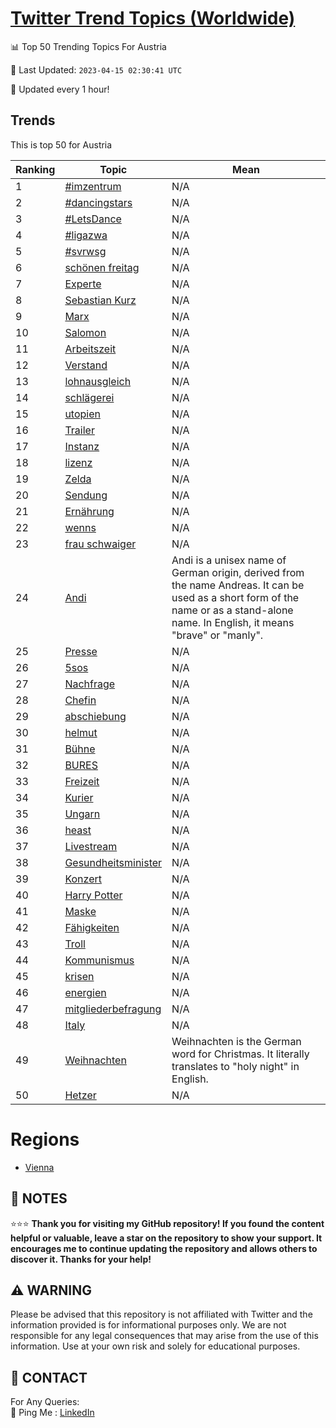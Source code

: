 [Twitter Trend Topics (Worldwide)](https://github.com/ErcinDedeoglu/Twitter-Trend-Topics)
==========


📊 Top 50 Trending Topics For Austria

📆 Last Updated: `2023-04-15 02:30:41 UTC`

🔧 Updated every 1 hour!


## Trends

This is top 50 for Austria

| Ranking | Topic | Mean |
| ------- | ------------ | ------------ |
| 1 | [#imzentrum](http://twitter.com/search?q=%23imzentrum) | N/A |
| 2 | [#dancingstars](http://twitter.com/search?q=%23dancingstars) | N/A |
| 3 | [#LetsDance](http://twitter.com/search?q=%23LetsDance) | N/A |
| 4 | [#ligazwa](http://twitter.com/search?q=%23ligazwa) | N/A |
| 5 | [#svrwsg](http://twitter.com/search?q=%23svrwsg) | N/A |
| 6 | [schönen freitag](http://twitter.com/search?q=sch%c3%b6nen+freitag) | N/A |
| 7 | [Experte](http://twitter.com/search?q=Experte) | N/A |
| 8 | [Sebastian Kurz](http://twitter.com/search?q=Sebastian+Kurz) | N/A |
| 9 | [Marx](http://twitter.com/search?q=Marx) | N/A |
| 10 | [Salomon](http://twitter.com/search?q=Salomon) | N/A |
| 11 | [Arbeitszeit](http://twitter.com/search?q=Arbeitszeit) | N/A |
| 12 | [Verstand](http://twitter.com/search?q=Verstand) | N/A |
| 13 | [lohnausgleich](http://twitter.com/search?q=lohnausgleich) | N/A |
| 14 | [schlägerei](http://twitter.com/search?q=schl%c3%a4gerei) | N/A |
| 15 | [utopien](http://twitter.com/search?q=utopien) | N/A |
| 16 | [Trailer](http://twitter.com/search?q=Trailer) | N/A |
| 17 | [Instanz](http://twitter.com/search?q=Instanz) | N/A |
| 18 | [lizenz](http://twitter.com/search?q=lizenz) | N/A |
| 19 | [Zelda](http://twitter.com/search?q=Zelda) | N/A |
| 20 | [Sendung](http://twitter.com/search?q=Sendung) | N/A |
| 21 | [Ernährung](http://twitter.com/search?q=Ern%c3%a4hrung) | N/A |
| 22 | [wenns](http://twitter.com/search?q=wenns) | N/A |
| 23 | [frau schwaiger](http://twitter.com/search?q=frau+schwaiger) | N/A |
| 24 | [Andi](http://twitter.com/search?q=Andi) | Andi is a unisex name of German origin, derived from the name Andreas. It can be used as a short form of the name or as a stand-alone name. In English, it means "brave" or "manly". |
| 25 | [Presse](http://twitter.com/search?q=Presse) | N/A |
| 26 | [5sos](http://twitter.com/search?q=5sos) | N/A |
| 27 | [Nachfrage](http://twitter.com/search?q=Nachfrage) | N/A |
| 28 | [Chefin](http://twitter.com/search?q=Chefin) | N/A |
| 29 | [abschiebung](http://twitter.com/search?q=abschiebung) | N/A |
| 30 | [helmut](http://twitter.com/search?q=helmut) | N/A |
| 31 | [Bühne](http://twitter.com/search?q=B%c3%bchne) | N/A |
| 32 | [BURES](http://twitter.com/search?q=BURES) | N/A |
| 33 | [Freizeit](http://twitter.com/search?q=Freizeit) | N/A |
| 34 | [Kurier](http://twitter.com/search?q=Kurier) | N/A |
| 35 | [Ungarn](http://twitter.com/search?q=Ungarn) | N/A |
| 36 | [heast](http://twitter.com/search?q=heast) | N/A |
| 37 | [Livestream](http://twitter.com/search?q=Livestream) | N/A |
| 38 | [Gesundheitsminister](http://twitter.com/search?q=Gesundheitsminister) | N/A |
| 39 | [Konzert](http://twitter.com/search?q=Konzert) | N/A |
| 40 | [Harry Potter](http://twitter.com/search?q=Harry+Potter) | N/A |
| 41 | [Maske](http://twitter.com/search?q=Maske) | N/A |
| 42 | [Fähigkeiten](http://twitter.com/search?q=F%c3%a4higkeiten) | N/A |
| 43 | [Troll](http://twitter.com/search?q=Troll) | N/A |
| 44 | [Kommunismus](http://twitter.com/search?q=Kommunismus) | N/A |
| 45 | [krisen](http://twitter.com/search?q=krisen) | N/A |
| 46 | [energien](http://twitter.com/search?q=energien) | N/A |
| 47 | [mitgliederbefragung](http://twitter.com/search?q=mitgliederbefragung) | N/A |
| 48 | [Italy](http://twitter.com/search?q=Italy) | N/A |
| 49 | [Weihnachten](http://twitter.com/search?q=Weihnachten) | Weihnachten is the German word for Christmas. It literally translates to "holy night" in English. |
| 50 | [Hetzer](http://twitter.com/search?q=Hetzer) | N/A |



# Regions

* [Vienna](</Austria/Vienna.md>)



## 📝 NOTES

⭐⭐⭐ **Thank you for visiting my GitHub repository! If you found the content helpful or valuable, leave a star on the repository to show your support. It encourages me to continue updating the repository and allows others to discover it. Thanks for your help!**


## ⚠️ WARNING

Please be advised that this repository is not affiliated with Twitter and the information provided is for informational purposes only. We are not responsible for any legal consequences that may arise from the use of this information. Use at your own risk and solely for educational purposes.


## 📨 CONTACT

 For Any Queries:  
            🏓 Ping Me : [LinkedIn](https://www.linkedin.com/in/ercindedeoglu/)
